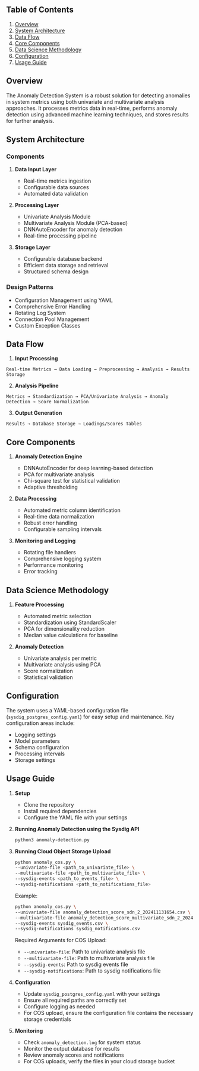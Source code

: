 ## Table of Contents

1. [Overview](#overview)
2. [System Architecture](#system-architecture)
3. [Data Flow](#data-flow)
4. [Core Components](#core-components)
5. [Data Science Methodology](#data-science-methodology)
6. [Configuration](#configuration)
7. [Usage Guide](#usage-guide)

## Overview

The Anomaly Detection System is a robust solution for detecting anomalies in system metrics using both univariate and multivariate analysis approaches. It processes metrics data in real-time, performs anomaly detection using advanced machine learning techniques, and stores results for further analysis.

## System Architecture

### Components

1. **Data Input Layer**
   - Real-time metrics ingestion
   - Configurable data sources
   - Automated data validation

2. **Processing Layer**
   - Univariate Analysis Module
   - Multivariate Analysis Module (PCA-based)
   - DNNAutoEncoder for anomaly detection
   - Real-time processing pipeline

3. **Storage Layer**
   - Configurable database backend
   - Efficient data storage and retrieval
   - Structured schema design

### Design Patterns

- Configuration Management using YAML
- Comprehensive Error Handling
- Rotating Log System
- Connection Pool Management
- Custom Exception Classes

## Data Flow

1. **Input Processing**
```
Real-time Metrics → Data Loading → Preprocessing → Analysis → Results Storage
```

2. **Analysis Pipeline**
```
Metrics → Standardization → PCA/Univariate Analysis → Anomaly Detection → Score Normalization
```

3. **Output Generation**
```
Results → Database Storage → Loadings/Scores Tables
```

## Core Components

1. **Anomaly Detection Engine**
   - DNNAutoEncoder for deep learning-based detection
   - PCA for multivariate analysis
   - Chi-square test for statistical validation
   - Adaptive thresholding

2. **Data Processing**
   - Automated metric column identification
   - Real-time data normalization
   - Robust error handling
   - Configurable sampling intervals

3. **Monitoring and Logging**
   - Rotating file handlers
   - Comprehensive logging system
   - Performance monitoring
   - Error tracking

## Data Science Methodology

1. **Feature Processing**
   - Automated metric selection
   - Standardization using StandardScaler
   - PCA for dimensionality reduction
   - Median value calculations for baseline

2. **Anomaly Detection**
   - Univariate analysis per metric
   - Multivariate analysis using PCA
   - Score normalization
   - Statistical validation

## Configuration

The system uses a YAML-based configuration file (`sysdig_postgres_config.yaml`) for easy setup and maintenance. Key configuration areas include:

- Logging settings
- Model parameters
- Schema configuration
- Processing intervals
- Storage settings

## Usage Guide

1. **Setup**
   - Clone the repository
   - Install required dependencies
   - Configure the YAML file with your settings

2. **Running Anomaly Detection using the Sysdig API**
   ```bash
   python3 anomaly-detection.py
   ```

3. **Running Cloud Object Storage Upload**
   ```bash
   python anomaly_cos.py \
   --univariate-file <path_to_univariate_file> \
   --multivariate-file <path_to_multivariate_file> \
   --sysdig-events <path_to_events_file> \
   --sysdig-notifications <path_to_notifications_file>
   ```

   Example:
   ```bash
   python anomaly_cos.py \
   --univariate-file anomaly_detection_score_sdn_2_202411131654.csv \
   --multivariate-file anomaly_detection_score_multivariate_sdn_2_202411192133.csv \
   --sysdig-events sysdig_events.csv \
   --sysdig-notifications sysdig_notifications.csv
   ```

   Required Arguments for COS Upload:
   - `--univariate-file`: Path to univariate analysis file
   - `--multivariate-file`: Path to multivariate analysis file
   - `--sysdig-events`: Path to sysdig events file
   - `--sysdig-notifications`: Path to sysdig notifications file

4. **Configuration**
   - Update `sysdig_postgres_config.yaml` with your settings
   - Ensure all required paths are correctly set
   - Configure logging as needed
   - For COS upload, ensure the configuration file contains the necessary storage credentials

5. **Monitoring**
   - Check `anomaly_detection.log` for system status
   - Monitor the output database for results
   - Review anomaly scores and notifications
   - For COS uploads, verify the files in your cloud storage bucket
